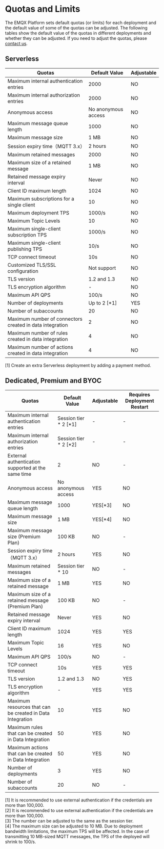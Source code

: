 # Quotas and Limits

The EMQX Platform sets default quotas (or limits) for each deployment and the default value of some of the quotas can be adjusted. The following tables show the default value of the quotas in different deployments and whether they can be adjusted. If you need to adjust the quotas, please [contact us](../feature/tickets.md).

## Serverless
| Quotas                                                   | **Default Value**   | **Adjustable** |
| -------------------------------------------------------- | ------------------- | -------------- |
| Maximum internal authentication entries                  | 2000                | NO             |
| Maximum internal authorization entries                   | 2000                | NO             |
| Anonymous access                                         | No anonymous access | NO             |
| Maximum message queue length                             | 1000                | NO             |
| Maximum message size                                     | 1 MB                | NO             |
| Session expiry time（MQTT 3.x）                          | 2 hours             | NO             |
| Maximum retained messages                                | 2000                | NO             |
| Maximum size of a retained message                       | 1 MB                | NO             |
| Retained message expiry interval                         | Never               | NO             |
| Client ID maximum length                                 | 1024                | NO             |
| Maximum subscriptions for a single client                | 10                  | NO             |
| Maximum deployment TPS                                   | 1000/s              | NO             |
| Maximum Topic Levels                                     | 10                  | NO             |
| Maximum single-client subscription TPS                   | 1000/s              | NO             |
| Maximum single-client publishing TPS                     | 10/s                | NO             |
| TCP connect timeout                                      | 10s                 | NO             |
| Customized TLS/SSL configuration                         | Not support         | NO             |
| TLS version                                              | 1.2 and 1.3         | NO             |
| TLS encryption algorithm                                 | -                   | NO             |
| Maximum API QPS                                          | 100/s               | NO             |
| Number of deployments                                    | Up to 2  [\*1]      | YES            |
| Number of subaccounts                                    | 20                  | NO             |
| Maximum number of connectors created in data integration | 2                   | NO             |
| Maximum number of rules created in data integration      | 4                   | NO             |
| Maximum number of actions created in data integration    | 4                   | NO             |

[1] Create an extra Serverless deployment by adding a payment method.

## Dedicated, Premium and BYOC

| **Quotas**                                                | **Default Value**       | **Adjustable** | **Requires Deployment Restart** |
| --------------------------------------------------------- | ----------------------- | -------------- | ------------------------------- |
| Maximum internal authentication entries                   | Session tier * 2 [\*1]  | -              | -                               |
| Maximum internal authorization entries                    | Session tier * 2  [\*2] | -              | -                               |
| External authentication supported at the same time        | 2                       | NO             | -                               |
| Anonymous access                                          | No anonymous access     | YES            | NO                              |
| Maximum message queue length                              | 1000                    | YES[\*3]       | NO                              |
| Maximum message size                                      | 1 MB                    | YES[\*4]       | NO                              |
| Maximum message size (Premium Plan)                       | 100 KB                  | NO             | -                               |
| Session expiry time（MQTT 3.x）                           | 2 hours                 | YES            | NO                              |
| Maximum retained messages                                 | Session tier * 10       | NO             | -                               |
| Maximum size of a retained message                        | 1 MB                    | YES            | NO                              |
| Maximum size of a retained message (Premium Plan)         | 100 KB                  | NO             | -                               |
| Retained message expiry interval                          | Never                   | YES            | NO                              |
| Client ID maximum length                                  | 1024                    | YES            | YES                             |
| Maximum Topic Levels                                      | 16                      | YES            | NO
| Maximum API QPS                                           | 100/s                   | NO             | -                               |
| TCP connect timeout                                       | 10s                     | YES            | YES                             |
| TLS version                                               | 1.2 and 1.3             | NO             | YES                             |
| TLS encryption algorithm                                  | -                       | YES            | YES                             |
| Maximum resources that can be created in Data Integration | 10                      | YES            | NO                              |
| Maximum rules that can be created in Data Integration     | 50                      | YES            | NO                              |
| Maximum actions that can be created in Data Integration   | 50                      | YES            | NO                              |
| Number of deployments                                     | 3                       | YES            | NO                              |
| Number of subaccounts                                     | 20                      | NO             | -                               |

[1] It is recommended to use external authentication if the credentials are more than 100,000.<br>
[2] It is recommended to use external authentication if the credentials are more than 100,000.<br>
[3] The number can be adjusted to the same as the session tier.<br>
[4] The maximum size can be adjusted to 10 MB. Due to deployment bandwidth limitations, the maximum TPS will be affected. In the case of transmitting 10 MB-sized MQTT messages, the TPS of the deployed will shrink to 100/s.<br>

